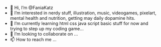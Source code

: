 - 👋 Hi, I’m @FaniaKatz
- 👀 I’m interested in nerdy stuff, illustration, music, videogames, pixelart, mental health and nutrition, getting may daily dopamine hits.
- 🌱 I’m currently learning html css java script basic stuff for now and trying to step up my coding game...
- 💞️ I’m looking to collaborate on ...
- 📫 How to reach me ...

<!---
FaniaKatz/FaniaKatz is a ✨ special ✨ repository because its `README.md` (this file) appears on your GitHub profile.
You can click the Preview link to take a look at your changes.
--->
